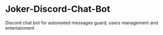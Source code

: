 # Joker-Discord-Chat-Bot
Discord chat bot for automated messages guard, users management and entertainment 

